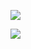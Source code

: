 <img src="https://github-readme-stats.vercel.app/api?username=botolmonir&&show_icons=true&title_color=00ff00&icon_color=5555ff&text_color=ffffff&bg_color=000000"></img>

<img src="https://github-readme-stats.vercel.app/api/top-langs/?username=botolmonir&&show_icons=true&title_color=00ff00&icon_color=5555ff&text_color=ffffff&bg_color=000000&layout=compact"></img>



